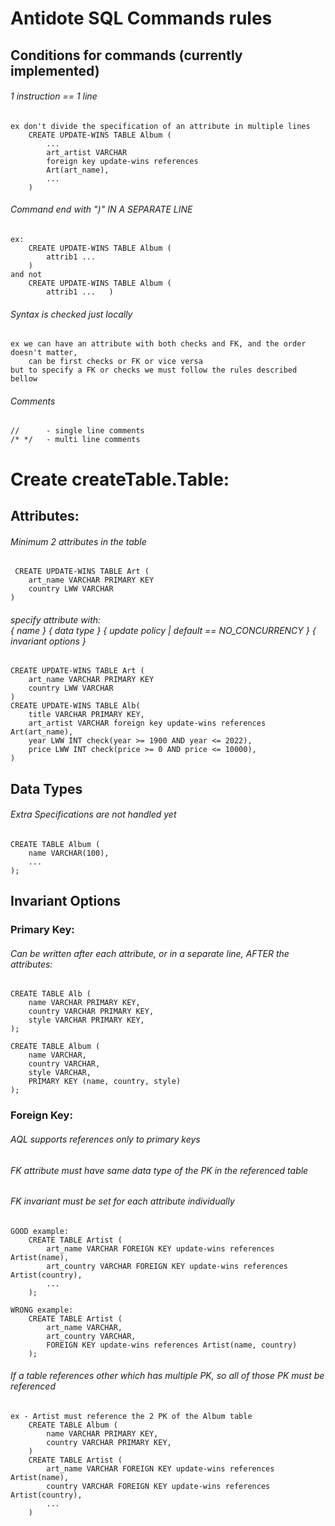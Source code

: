 
# Antidote SQL Commands rules 

## Conditions for commands (currently implemented)
###### 1 instruction == 1 line 
    ex don't divide the specification of an attribute in multiple lines
        CREATE UPDATE-WINS TABLE Album (
            ...
            art_artist VARCHAR 
            foreign key update-wins references 
            Art(art_name),
            ...
        )
###### Command end with ")" IN A SEPARATE LINE
    ex:
        CREATE UPDATE-WINS TABLE Album (
            attrib1 ...
        )
    and not
        CREATE UPDATE-WINS TABLE Album (
            attrib1 ...   )
    
###### Syntax is checked just locally
    ex we can have an attribute with both checks and FK, and the order doesn't matter, 
        can be first checks or FK or vice versa
    but to specify a FK or checks we must follow the rules described bellow 

###### Comments
    //      - single line comments
    /* */   - multi line comments

# Create createTable.Table: 
## Attributes: 
###### Minimum 2 attributes in the table 
     CREATE UPDATE-WINS TABLE Art (
        art_name VARCHAR PRIMARY KEY
        country LWW VARCHAR
    )
###### specify attribute with: <br> { name }  { data type }  { update policy | default == NO_CONCURRENCY }  { invariant options }
    CREATE UPDATE-WINS TABLE Art (
        art_name VARCHAR PRIMARY KEY
        country LWW VARCHAR
    )
    CREATE UPDATE-WINS TABLE Alb(
        title VARCHAR PRIMARY KEY,
        art_artist VARCHAR foreign key update-wins references Art(art_name),
        year LWW INT check(year >= 1900 AND year <= 2022),
        price LWW INT check(price >= 0 AND price <= 10000),
    )

## Data Types
###### Extra Specifications are not handled yet
    CREATE TABLE Album (
        name VARCHAR(100),
        ...
    );

## Invariant Options
### Primary Key:
###### Can be written after each attribute, or in a separate line, AFTER the attributes:
    CREATE TABLE Alb (
        name VARCHAR PRIMARY KEY,
        country VARCHAR PRIMARY KEY,
        style VARCHAR PRIMARY KEY,
    );

    CREATE TABLE Album (
        name VARCHAR,
        country VARCHAR,
        style VARCHAR,
        PRIMARY KEY (name, country, style)
    );

### Foreign Key:
###### AQL supports references only to primary keys
###### FK attribute must have same data type of the PK in the referenced table 
###### FK invariant must be set for each attribute individually
    GOOD example:
        CREATE TABLE Artist (
            art_name VARCHAR FOREIGN KEY update-wins references Artist(name),
            art_country VARCHAR FOREIGN KEY update-wins references Artist(country),
            ...
        );

    WRONG example:
        CREATE TABLE Artist (
            art_name VARCHAR,
            art_country VARCHAR,
            FOREIGN KEY update-wins references Artist(name, country)
        );

###### If a table references other which has multiple PK, so all of those PK must be referenced 
    ex - Artist must reference the 2 PK of the Album table 
        CREATE TABLE Album (
            name VARCHAR PRIMARY KEY,
            country VARCHAR PRIMARY KEY,
        )
        CREATE TABLE Artist (
            art_name VARCHAR FOREIGN KEY update-wins references Artist(name),
            country VARCHAR FOREIGN KEY update-wins references Artist(country),
            ...
        )


